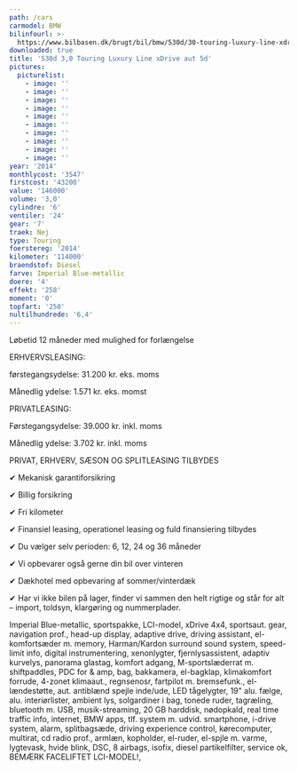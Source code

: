 ```yaml
---
path: /cars
carmodel: BMW
bilinfourl: >-
  https://www.bilbasen.dk/brugt/bil/bmw/530d/30-touring-luxury-line-xdrive-aut-5d/4228876
downloaded: true
title: '530d 3,0 Touring Luxury Line xDrive aut 5d'
pictures:
  picturelist:
    - image: ''
    - image: ''
    - image: ''
    - image: ''
    - image: ''
    - image: ''
    - image: ''
    - image: ''
    - image: ''
    - image: ''
year: '2014'
monthlycost: '3547'
firstcost: '43200'
value: '146000'
volume: '3,0'
cylindre: '6'
ventiler: '24'
gear: '7'
traek: Nej
type: Touring
foerstereg: '2014'
kilometer: '114000'
braendstof: Diesel
farve: Imperial Blue-metallic
doere: '4'
effekt: '258'
moment: '0'
topfart: '250'
nultilhundrede: '6,4'
---
```

Løbetid 12 måneder med mulighed for forlængelse 



ERHVERVSLEASING:

førstegangsydelse: 31.200 kr. eks. moms 

Månedlig ydelse: 1.571 kr. eks. momst



PRIVATLEASING:

Førstegangsydelse: 39.000 kr. inkl. moms

Månedlig ydelse: 3.702 kr. inkl. moms



PRIVAT, ERHVERV, SÆSON OG SPLITLEASING TILBYDES 



✔ Mekanisk garantiforsikring 

✔ Billig forsikring 

✔ Fri kilometer

✔ Finansiel leasing, operationel leasing og fuld finansiering tilbydes

✔ Du vælger selv perioden: 6, 12, 24 og 36 måneder

✔ Vi opbevarer også gerne din bil over vinteren 

✔ Dækhotel med opbevaring af sommer/vinterdæk

✔ Har vi ikke bilen på lager, finder vi sammen den helt rigtige og står for alt – import, toldsyn, klargøring og nummerplader. 



Imperial Blue-metallic, sportspakke, LCI-model, xDrive 4x4, sportsaut. gear, navigation prof., head-up display, adaptive drive, driving assistant, el-komfortsæder m. memory, Harman/Kardon surround sound system, speed-limit info, digital instrumentering, xenonlygter, fjernlysassistent, adaptiv kurvelys, panorama glastag, komfort adgang, M-sportslæderrat m. shiftpaddles, PDC for & amp, bag, bakkamera, el-bagklap, klimakomfort forrude, 4-zonet klimaaut., regnsenosr, fartpilot m. bremsefunk., el-lændestøtte, aut. antiblænd spejle inde/ude, LED tågelygter, 19" alu. fælge, alu. interiørlister, ambient lys, solgardiner i bag, tonede ruder, tagræling, bluetooth m. USB, musik-streaming, 20 GB harddisk, nødopkald, real time traffic info, internet, BMW apps, tlf. system m. udvid. smartphone, i-drive system, alarm, splitbagsæde, driving experience control, kørecomputer, multirat, cd radio prof., armlæn, kopholder, el-ruder, el-spjle m. varme, lygtevask, hvide blink, DSC, 8 airbags, isofix, diesel partikelfilter, service ok, BEMÆRK FACELIFTET LCI-MODEL!,
